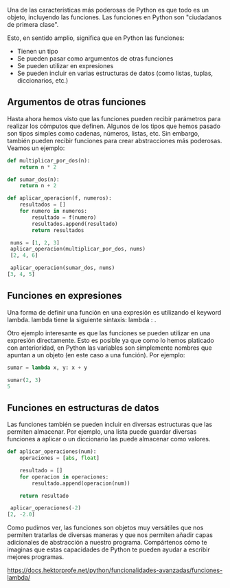 Una de las características más poderosas de Python es que todo es un objeto, incluyendo las funciones. Las funciones en Python son "ciudadanos de primera clase".

Esto, en sentido amplio, significa que en Python las funciones:

- Tienen un tipo
- Se pueden pasar como argumentos de otras funciones
- Se pueden utilizar en expresiones
- Se pueden incluir en varias estructuras de datos (como listas, tuplas, diccionarios, etc.)

## Argumentos de otras funciones
Hasta ahora hemos visto que las funciones pueden recibir parámetros para realizar los cómputos que definen. Algunos de los tipos que hemos pasado son tipos simples como cadenas, números, listas, etc. Sin embargo, también pueden recibir funciones para crear abstracciones más poderosas. Veamos un ejemplo:
```py
def multiplicar_por_dos(n):
    return n * 2

def sumar_dos(n):
    return n + 2

def aplicar_operacion(f, numeros):
    resultados = []
    for numero in numeros:
        resultado = f(numero)
        resultados.append(resultado)
        return resultados

 nums = [1, 2, 3]
 aplicar_operacion(multiplicar_por_dos, nums)
 [2, 4, 6]

 aplicar_operacion(sumar_dos, nums)
[3, 4, 5]
```
## Funciones en expresiones
Una forma de definir una función en una expresión es utilizando el keyword lambda. lambda tiene la siguiente sintaxis: lambda : .

Otro ejemplo interesante es que las funciones se pueden utilizar en una expresión directamente. Esto es posible ya que como lo hemos platicado con anterioridad, en Python las variables son simplemente nombres que apuntan a un objeto (en este caso a una función). Por ejemplo:
```py
sumar = lambda x, y: x + y

sumar(2, 3)
5
```
## Funciones en estructuras de datos
Las funciones también se pueden incluir en diversas estructuras que las permiten almacenar. Por ejemplo, una lista puede guardar diversas funciones a aplicar o un diccionario las puede almacenar como valores.
```py
def aplicar_operaciones(num):
    operaciones = [abs, float]

    resultado = []
    for operacion in operaciones:
        resultado.append(operacion(num))

    return resultado

 aplicar_operaciones(-2)
[2, -2.0]
```
Como pudimos ver, las funciones son objetos muy versátiles que nos permiten tratarlas de diversas maneras y que nos permiten añadir capas adicionales de abstracción a nuestro programa. Compártenos cómo te imaginas que estas capacidades de Python te pueden ayudar a escribir mejores programas.

https://docs.hektorprofe.net/python/funcionalidades-avanzadas/funciones-lambda/
